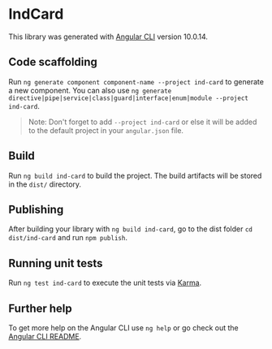 # IndCard

This library was generated with [Angular CLI](https://github.com/angular/angular-cli) version 10.0.14.

## Code scaffolding

Run `ng generate component component-name --project ind-card` to generate a new component. You can also use `ng generate directive|pipe|service|class|guard|interface|enum|module --project ind-card`.
> Note: Don't forget to add `--project ind-card` or else it will be added to the default project in your `angular.json` file. 

## Build

Run `ng build ind-card` to build the project. The build artifacts will be stored in the `dist/` directory.

## Publishing

After building your library with `ng build ind-card`, go to the dist folder `cd dist/ind-card` and run `npm publish`.

## Running unit tests

Run `ng test ind-card` to execute the unit tests via [Karma](https://karma-runner.github.io).

## Further help

To get more help on the Angular CLI use `ng help` or go check out the [Angular CLI README](https://github.com/angular/angular-cli/blob/master/README.md).
